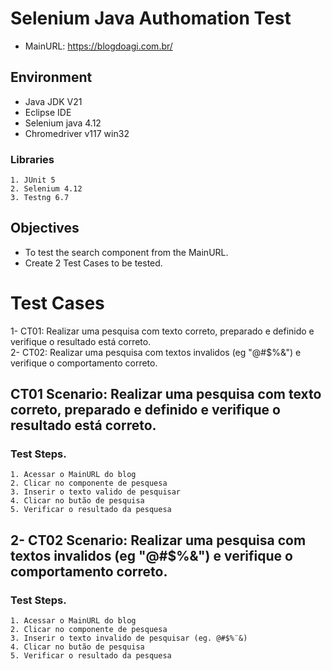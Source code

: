 # Selenium Java Authomation Test

- MainURL: https://blogdoagi.com.br/

## Environment

- Java JDK V21
- Eclipse IDE
- Selenium java 4.12
- Chromedriver v117 win32

### Libraries
	1. JUnit 5
 	2. Selenium 4.12
  	3. Testng 6.7

## Objectives

- To test the search component from the MainURL.  
- Create 2 Test Cases to be tested.  

# Test Cases

1- CT01: Realizar uma pesquisa com texto correto, preparado e definido e verifique o resultado está correto.  
2- CT02: Realizar uma pesquisa com textos invalidos (eg "@#$%&") e verifique o comportamento correto.  

## CT01 Scenario: Realizar uma pesquisa com texto correto, preparado e definido e verifique o resultado está correto.  

### Test Steps.  
	1. Acessar o MainURL do blog  
	2. Clicar no componente de pesquesa  
	3. Inserir o texto valido de pesquisar  
	4. Clicar no butão de pesquisa  
	5. Verificar o resultado da pesquesa  
	
## 2- CT02 Scenario: Realizar uma pesquisa com textos invalidos (eg "@#$%&") e verifique o comportamento correto.  

### Test Steps.  
	1. Acessar o MainURL do blog  
	2. Clicar no componente de pesquesa  
	3. Inserir o texto invalido de pesquisar (eg. @#$%¨&)  
	4. Clicar no butão de pesquisa  
	5. Verificar o resultado da pesquesa  
